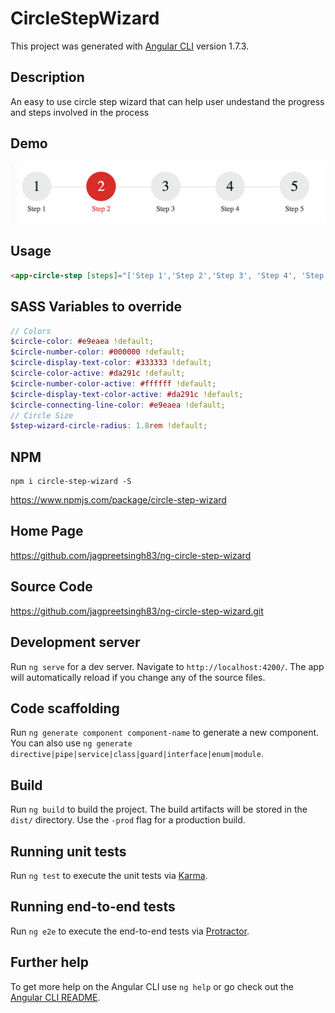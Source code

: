 # CircleStepWizard

This project was generated with [Angular CLI](https://github.com/angular/angular-cli) version 1.7.3.

## Description

An easy to use circle step wizard that can help user undestand the progress and steps involved in the process

## Demo

![Steps](https://raw.githubusercontent.com/jagpreetsingh83/ng-circle-step-wizard/master/src/assets/steps.png '5 Step Circle Wizard')

## Usage

```html
<app-circle-step [steps]="['Step 1','Step 2','Step 3', 'Step 4', 'Step 5']" [active]="2"></app-circle-step>
```

## SASS Variables to override

```scss
// Colors
$circle-color: #e9eaea !default;
$circle-number-color: #000000 !default;
$circle-display-text-color: #333333 !default;
$circle-color-active: #da291c !default;
$circle-number-color-active: #ffffff !default;
$circle-display-text-color-active: #da291c !default;
$circle-connecting-line-color: #e9eaea !default;
// Circle Size
$step-wizard-circle-radius: 1.8rem !default;
```

## NPM

```
npm i circle-step-wizard -S
```

https://www.npmjs.com/package/circle-step-wizard

## Home Page

https://github.com/jagpreetsingh83/ng-circle-step-wizard

## Source Code

https://github.com/jagpreetsingh83/ng-circle-step-wizard.git

## Development server

Run `ng serve` for a dev server. Navigate to `http://localhost:4200/`. The app will automatically reload if you change any of the source files.

## Code scaffolding

Run `ng generate component component-name` to generate a new component. You can also use `ng generate directive|pipe|service|class|guard|interface|enum|module`.

## Build

Run `ng build` to build the project. The build artifacts will be stored in the `dist/` directory. Use the `-prod` flag for a production build.

## Running unit tests

Run `ng test` to execute the unit tests via [Karma](https://karma-runner.github.io).

## Running end-to-end tests

Run `ng e2e` to execute the end-to-end tests via [Protractor](http://www.protractortest.org/).

## Further help

To get more help on the Angular CLI use `ng help` or go check out the [Angular CLI README](https://github.com/angular/angular-cli/blob/master/README.md).
